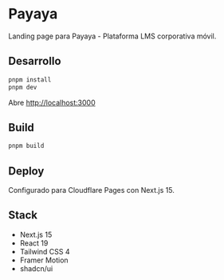 # Payaya

Landing page para Payaya - Plataforma LMS corporativa móvil.

## Desarrollo

```bash
pnpm install
pnpm dev
```

Abre [http://localhost:3000](http://localhost:3000)

## Build

```bash
pnpm build
```

## Deploy

Configurado para Cloudflare Pages con Next.js 15.

## Stack

- Next.js 15
- React 19
- Tailwind CSS 4
- Framer Motion
- shadcn/ui
